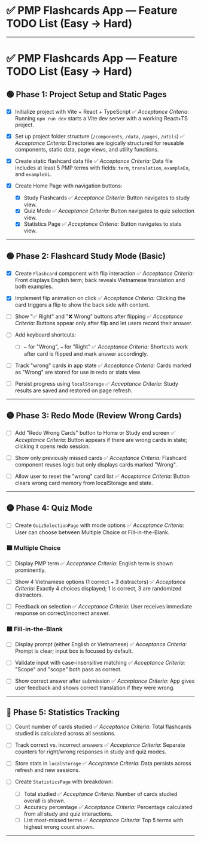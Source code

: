 # ✅ PMP Flashcards App — Feature TODO List (Easy → Hard)

---

# ✅ PMP Flashcards App — Feature TODO List (Easy → Hard)

## 🟢 Phase 1: Project Setup and Static Pages

* [x] Initialize project with Vite + React + TypeScript
  ✅ *Acceptance Criteria:* Running `npm run dev` starts a Vite dev server with a working React+TS project.

* [x] Set up project folder structure (`/components`, `/data`, `/pages`, `/utils`)
  ✅ *Acceptance Criteria:* Directories are logically structured for reusable components, static data, page views, and utility functions.

* [x] Create static flashcard data file
  ✅ *Acceptance Criteria:* Data file includes at least 5 PMP terms with fields: `term`, `translation`, `exampleEn`, and `exampleVi`.

* [x] Create Home Page with navigation buttons:

  * [x] Study Flashcards
    ✅ *Acceptance Criteria:* Button navigates to study view.
  * [x] Quiz Mode
    ✅ *Acceptance Criteria:* Button navigates to quiz selection view.
  * [x] Statistics Page
    ✅ *Acceptance Criteria:* Button navigates to stats view.

---

## 🟢 Phase 2: Flashcard Study Mode (Basic)

* [x] Create `Flashcard` component with flip interaction
  ✅ *Acceptance Criteria:* Front displays English term; back reveals Vietnamese translation and both examples.

* [x] Implement flip animation on click
  ✅ *Acceptance Criteria:* Clicking the card triggers a flip to show the back side with content.

* [ ] Show "✅ Right" and "❌ Wrong" buttons after flipping
  ✅ *Acceptance Criteria:* Buttons appear only after flip and let users record their answer.

* [ ] Add keyboard shortcuts:

  * [ ] `←` for "Wrong", `→` for "Right"
    ✅ *Acceptance Criteria:* Shortcuts work after card is flipped and mark answer accordingly.

* [ ] Track "wrong" cards in app state
  ✅ *Acceptance Criteria:* Cards marked as "Wrong" are stored for use in redo or stats view.

* [ ] Persist progress using `localStorage`
  ✅ *Acceptance Criteria:* Study results are saved and restored on page refresh.

---

## 🟡 Phase 3: Redo Mode (Review Wrong Cards)

* [ ] Add "Redo Wrong Cards" button to Home or Study end screen
  ✅ *Acceptance Criteria:* Button appears if there are wrong cards in state; clicking it opens redo session.

* [ ] Show only previously missed cards
  ✅ *Acceptance Criteria:* Flashcard component reuses logic but only displays cards marked "Wrong".

* [ ] Allow user to reset the "wrong" card list
  ✅ *Acceptance Criteria:* Button clears wrong card memory from localStorage and state.

---

## 🟡 Phase 4: Quiz Mode

* [ ] Create `QuizSelectionPage` with mode options
  ✅ *Acceptance Criteria:* User can choose between Multiple Choice or Fill-in-the-Blank.

### 🟩 Multiple Choice

* [ ] Display PMP term
  ✅ *Acceptance Criteria:* English term is shown prominently.

* [ ] Show 4 Vietnamese options (1 correct + 3 distractors)
  ✅ *Acceptance Criteria:* Exactly 4 choices displayed; 1 is correct, 3 are randomized distractors.

* [ ] Feedback on selection
  ✅ *Acceptance Criteria:* User receives immediate response on correct/incorrect answer.

### 🟩 Fill-in-the-Blank

* [ ] Display prompt (either English or Vietnamese)
  ✅ *Acceptance Criteria:* Prompt is clear; input box is focused by default.

* [ ] Validate input with case-insensitive matching
  ✅ *Acceptance Criteria:* "Scope" and "scope" both pass as correct.

* [ ] Show correct answer after submission
  ✅ *Acceptance Criteria:* App gives user feedback and shows correct translation if they were wrong.

---

## 🔴 Phase 5: Statistics Tracking

* [ ] Count number of cards studied
  ✅ *Acceptance Criteria:* Total flashcards studied is calculated across all sessions.

* [ ] Track correct vs. incorrect answers
  ✅ *Acceptance Criteria:* Separate counters for right/wrong responses in study and quiz modes.

* [ ] Store stats in `localStorage`
  ✅ *Acceptance Criteria:* Data persists across refresh and new sessions.

* [ ] Create `StatisticsPage` with breakdown:

  * [ ] Total studied
    ✅ *Acceptance Criteria:* Number of cards studied overall is shown.
  * [ ] Accuracy percentage
    ✅ *Acceptance Criteria:* Percentage calculated from all study and quiz interactions.
  * [ ] List most-missed terms
    ✅ *Acceptance Criteria:* Top 5 terms with highest wrong count shown.

---


